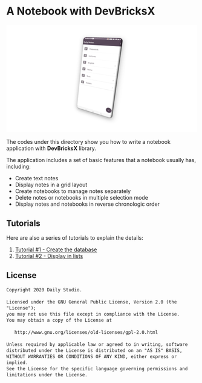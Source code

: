 # A Notebook with DevBricksX

![](../docs/assets/sample_notebook.png)

The codes under this directory show you how to write a notebook application with **DevBricksX** library. 

The application includes a set of basic features that a notebook usually has, including:

- Create text notes
- Display notes in a grid layout
- Create notebooks to manage notes separately
- Delete notes or notebooks in multiple selection mode
- Display notes and notebooks in reverse chronologic order

## Tutorials

Here are also a series of tutorials to explain the details:

1. [Tutorial #1 - Create the database](../docs/sample_notebook_tutorial_01.md)
1. [Tutorial #2 - Display in lists](../docs/sample_notebook_tutorial_02.md)

## License
    Copyright 2020 Daily Studio.

    Licensed under the GNU General Public License, Version 2.0 (the "License");
    you may not use this file except in compliance with the License.
    You may obtain a copy of the License at
    
       http://www.gnu.org/licenses/old-licenses/gpl-2.0.html
    
    Unless required by applicable law or agreed to in writing, software
    distributed under the License is distributed on an "AS IS" BASIS,
    WITHOUT WARRANTIES OR CONDITIONS OF ANY KIND, either express or implied.
    See the License for the specific language governing permissions and
    limitations under the License.


